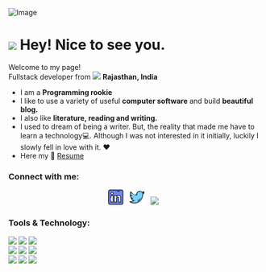 ![Image](https://github.com/user-attachments/assets/b05ac3d9-c809-44bd-b27c-8fb61a9f83db)
<h1><img src="https://emojis.slackmojis.com/emojis/images/1531849430/4246/blob-sunglasses.gif?1531849430" width="30"/> Hey! Nice to see you.</h1>
<p>Welcome to my page! </br> Fullstack developer from <img src="https://cdn-icons-png.flaticon.com/512/14009/14009677.png" width="13"/> <b>Rajasthan, India</b>
<br />

- I am a **Programming rookie** 
- I like to use a variety of useful **computer software** and build  **beautiful blog.**
- I also like **literature, reading and writing.** 
- I used to dream of being a writer. But, the reality that made me have to learn a technology💻. Although I was not interested in it initially,
  luckily I slowly fell in love with it. ❤️
- Here my 📝  <a href="https://drive.google.com/file/d/1a8NOzFGSkF9gYzQckvPqqoS-YXXE2_dC/view">Resume</a>

<div align='center'>
  <p align='center'>
    <h3 align="left">Connect with me:</h3>
    <a href="https://www.linkedin.com/in/abhishek-singh-03a6a6223"><img height="30" src="https://raw.githubusercontent.com/8bithemant/8bithemant/master/linkedin.png?raw=true"></a>&nbsp;&nbsp;
    <a href="https://twitter.com/immortal_as"><img height="30" src="https://raw.githubusercontent.com/8bithemant/8bithemant/master/twitter.png?raw=true"></a>&nbsp;&nbsp;
    <a href="mailto:immortalasr@gmail.com"><img height="30" src="https://th.bing.com/th/id/OIP.9sT4UWsRfFiy6vPydv3_-QHaHO?pid=ImgDet&rs=1"></a>&nbsp;&nbsp;
  </p>
</div>
                                             
 <!-- Your languages and tools. Be careful with the alignment. 
  You can use this sites to get logos: https://www.vectorlogo.zone or https://simpleicons.org/
  -->
  <h3 align="left">Tools & Technology:</h3>
                                             
  <code><img width="10%" src="https://www.vectorlogo.zone/logos/java/java-ar21.svg"></code>
  <code><img width="10%" src="https://www.vectorlogo.zone/logos/tailwindcss/tailwindcss-ar21.svg"></code>
  <code><img width="10%" src="https://www.vectorlogo.zone/logos/reactjs/reactjs-ar21.svg"></code>
    <br />
  <code><img width="10%" src="https://www.vectorlogo.zone/logos/firebase/firebase-ar21.svg"></code>
  <code><img width="10%" src="https://www.vectorlogo.zone/logos/mysql/mysql-ar21.svg"></code>
  <code><img width="10%" src="https://www.vectorlogo.zone/logos/javascript/javascript-ar21.svg"></code>
  <br />
  <code><img width="10%" src="https://www.vectorlogo.zone/logos/w3_html5/w3_html5-ar21.svg"></code>
  <code><img width="10%" src="https://www.vectorlogo.zone/logos/git-scm/git-scm-ar21.svg"></code>
  <code><img width="10%" src= "https://www.vectorlogo.zone/logos/mongodb/mongodb-ar21.svg"></code>
</p>
